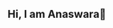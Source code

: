## Hi, I am Anaswara👋

<!--
**anaswara1000/anaswara1000** is a ✨ _special_ ✨ repository because its `README.md` (this file) appears on your GitHub profile.

Here are some ideas to get you started:

- 🔭 I’m currently working on dsa and some mini projects
- 🤔 I’m looking for help with debugging
- 💬 Ask me about nothing
- 📫 How to reach me: [gmail](anaswara2130@gmail.com)<br/>
- 😄 Pronouns: she/her

[![Anaswara's GitHub stats](https://github-readme-stats.vercel.app/api?username=anaswara1000)](https://github.com/anaswara1000/github-readme-stats)
